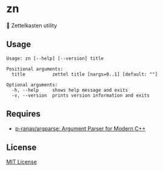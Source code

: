 # zn

📝 Zettelkasten utility

## Usage

```
Usage: zn [--help] [--version] title

Positional arguments:
  title          zettel title [nargs=0..1] [default: ""]

Optional arguments:
  -h, --help     shows help message and exits
  -v, --version  prints version information and exits
```

## Requires

- [p-ranav/argparse: Argument Parser for Modern C++](https://github.com/p-ranav/argparse?tab=readme-ov-file#license)

## License

[MIT License](LICENSE)
